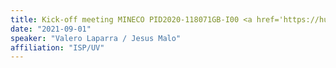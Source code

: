 ```yaml
---
title: Kick-off meeting MINECO PID2020-118071GB-I00 <a href='https://huggingface.co/datasets/isp-uv-es/Web_site_legacy/resolve/main/seminars/kick_off_tasks_1.pdf'>all tasks</a> / <a href='https://huggingface.co/datasets/isp-uv-es/Web_site_legacy/resolve/main/seminars/visual_neuro_tasks_MINECO_2021.pdf'>visual-neuro tasks</a>
date: "2021-09-01"
speaker: "Valero Laparra / Jesus Malo"
affiliation: "ISP/UV"
---
```

